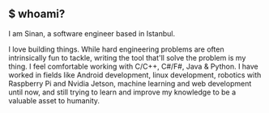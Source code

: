 ## $ whoami?

I am Sinan, a software engineer based in Istanbul.

I love building things. While hard engineering problems are often intrinsically fun to tackle, writing the tool that'll solve the problem is my thing. I feel comfortable working with C/C++, C#/F#, Java & Python. I have worked in fields like Android development, linux development, robotics with Raspberry Pi and Nvidia Jetson, machine learning and web development until now, and still trying to learn and improve my knowledge to be a valuable asset to humanity. 
